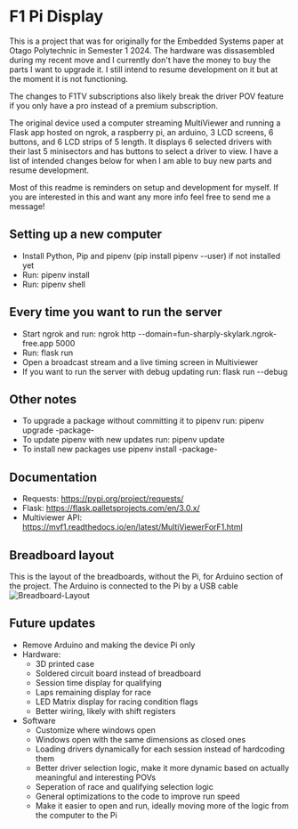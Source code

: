 # F1 Pi Display

This is a project that was for originally for the Embedded Systems paper at Otago Polytechnic in Semester 1 2024. The hardware was dissasembled during my recent move and I currently don't have the money to buy the parts I want to upgrade it. I still intend to resume development on it but at the moment it is not functioning.

The changes to F1TV subscriptions also likely break the driver POV feature if you only have a pro instead of a premium subscription.

The original device used a computer streaming MultiViewer and running a Flask app hosted on ngrok, a raspberry pi, an arduino, 3 LCD screens, 6 buttons, and 6 LCD strips of 5 length.
It displays 6 selected drivers with their last 5 minisectors and has buttons to select a driver to view. I have a list of intended changes below for when I am able to buy new parts and resume development.

Most of this readme is reminders on setup and development for myself. If you are interested in this and want any more info feel free to send me a message!

## Setting up a new computer

- Install Python, Pip and pipenv (pip install pipenv --user) if not installed yet
- Run: pipenv install
- Run: pipenv shell

## Every time you want to run the server

- Start ngrok and run: ngrok http --domain=fun-sharply-skylark.ngrok-free.app 5000
- Run: flask run
- Open a broadcast stream and a live timing screen in Multiviewer
- If you want to run the server with debug updating run: flask run --debug

## Other notes

- To upgrade a package without committing it to pipenv run: pipenv upgrade -package-
- To update pipenv with new updates run: pipenv update
- To install new packages use pipenv install -package-

## Documentation

- Requests: <https://pypi.org/project/requests/>
- Flask: <https://flask.palletsprojects.com/en/3.0.x/>
- Multiviewer API: <https://mvf1.readthedocs.io/en/latest/MultiViewerForF1.html>

## Breadboard layout

This is the layout of the breadboards, without the Pi, for Arduino section of the project. The Arduino is connected to the Pi by a USB cable
![Breadboard-Layout](https://github.com/user-attachments/assets/43ecf02f-76b0-43be-b8bd-1d156154dab9)


## Future updates

- Remove Arduino and making the device Pi only
- Hardware:
  - 3D printed case
  - Soldered circuit board instead of breadboard
  - Session time display for qualifying
  - Laps remaining display for race
  - LED Matrix display for racing condition flags
  - Better wiring, likely with shift registers
- Software
  - Customize where windows open
  - Windows open with the same dimensions as closed ones
  - Loading drivers dynamically for each session instead of hardcoding them
  - Better driver selection logic, make it more dynamic based on actually meaningful and interesting POVs
  - Seperation of race and qualifying selection logic
  - General optimizations to the code to improve run speed
  - Make it easier to open and run, ideally moving more of the logic from the computer to the Pi
